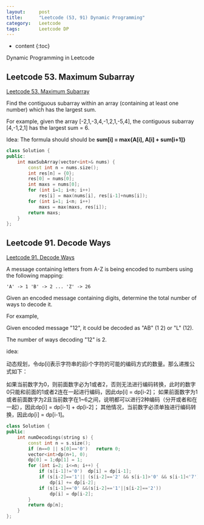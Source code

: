 ```yaml
---
layout:     post
title:      "Leetcode (53, 91) Dynamic Programming"
category:   Leetcode
tags:		Leetcode DP
---
```


* content
{:toc}

Dynamic Programming in Leetcode

## Leetcode 53. Maximum Subarray

[Leetcode 53. Maximum Subarray](https://leetcode.com/problems/maximum-subarray)

Find the contiguous subarray within an array (containing at least one number) which has the largest sum.

For example, given the array [-2,1,-3,4,-1,2,1,-5,4],
the contiguous subarray [4,-1,2,1] has the largest sum = 6.

Idea: The formula should should be 
**sum[i] = max{A[i], A[i] + sum[i+1]}**

```cpp
class Solution {
public:
    int maxSubArray(vector<int>& nums) {
        const int n = nums.size();
        int res[n] = {0};
        res[0] = nums[0];   
        int maxs = nums[0];
        for (int i=1; i<n; i++) 
            res[i] = max(nums[i], res[i-1]+nums[i]);
        for (int i=1; i<n; i++) 
            maxs = max(maxs, res[i]);
        return maxs;
    }
};
```

## Leetcode 91. Decode Ways

[Leetcode 91. Decode Ways](https://leetcode.com/problems/decode-ways/#/description)

A message containing letters from A-Z is being encoded to numbers using the following mapping:

`
'A' -> 1
'B' -> 2
...
'Z' -> 26
`

Given an encoded message containing digits, determine the total number of ways to decode it.

For example,

Given encoded message "12", it could be decoded as "AB" (1 2) or "L" (12).

The number of ways decoding "12" is 2.

idea:

动态规划，令dp[i]表示字符串的前i个字符的可能的编码方式的数量。那么递推公式如下：

如果当前数字为0，则前面数字必为1或者2，否则无法进行编码转换，此时的数字0只能和前面的1或者2连在一起进行编码，因此dp[i] = dp[i-2]；
如果前面数字为1或者前面数字为2且当前数字在1~6之间，说明都可以进行2种编码（分开或者和在一起），因此dp[i] = dp[i-1] + dp[i-2]；
其他情况，当前数字必须单独进行编码转换，因此dp[i] = dp[i-1]。

```cpp
class Solution {
public:
    int numDecodings(string s) {
        const int n = s.size();
        if (n==0 || s[0]=='0')   return 0;
        vector<int>dp(n+1, 0);
        dp[0] = 1;dp[1] = 1;
        for (int i=2; i<=n; i++) {
            if (s[i-1]!='0')  dp[i] = dp[i-1];
            if (s[i-2]=='1'|| (s[i-2]=='2' && s[i-1]>'0' && s[i-1]<'7'))
                dp[i] += dp[i-2];
            if (s[i-1]=='0' &&(s[i-2]=='1'||s[i-2]=='2'))
                dp[i] = dp[i-2];
        }
        return dp[n];
    }
};
```


